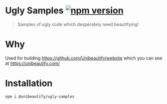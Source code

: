 # Ugly Samples [![npm version](https://badge.fury.io/js/%40unibeautify%2Fugly-samples.svg)](https://badge.fury.io/js/%40unibeautify%2Fugly-samples)

> Samples of ugly code which desperately need beautifying!

# Why

Used for building https://github.com/Unibeautify/website which you can see at https://unibeautify.com/

# Installation

```bash
npm i @unibeautify/ugly-samples
```
